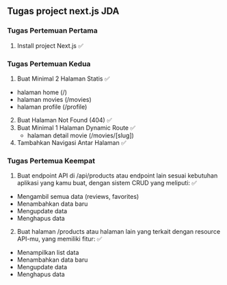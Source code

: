 ## Tugas project next.js JDA

### Tugas Pertemuan Pertama

1. Install project Next.js ✅

### Tugas Pertemuan Kedua

1. Buat Minimal 2 Halaman Statis ✅

- halaman home (/)
- halaman movies (/movies)
- halaman profile (/profile)

2. Buat Halaman Not Found (404) ✅
3. Buat Minimal 1 Halaman Dynamic Route ✅
   - halaman detail movie (/movies/[slug])
4. Tambahkan Navigasi Antar Halaman ✅

### Tugas Pertemua Keempat

1. Buat endpoint API di /api/products atau endpoint lain sesuai kebutuhan aplikasi yang kamu buat, dengan sistem CRUD yang meliputi: ✅

- Mengambil semua data (reviews, favorites)
- Menambahkan data baru
- Mengupdate data
- Menghapus data

2. Buat halaman /products atau halaman lain yang terkait dengan resource API-mu, yang memiliki fitur: ✅

- Menampilkan list data
- Menambahkan data baru
- Mengupdate data
- Menghapus data
